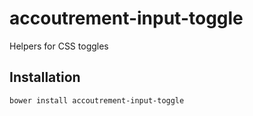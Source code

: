 accoutrement-input-toggle
=========================

Helpers for CSS toggles

## Installation

``bower install accoutrement-input-toggle``
